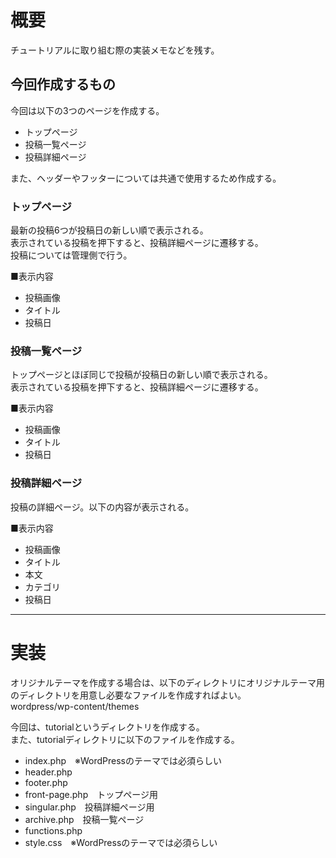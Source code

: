 # 概要
チュートリアルに取り組む際の実装メモなどを残す。  

## 今回作成するもの
今回は以下の3つのページを作成する。  
- トップページ
- 投稿一覧ページ
- 投稿詳細ページ

また、ヘッダーやフッターについては共通で使用するため作成する。  

### トップページ
最新の投稿6つが投稿日の新しい順で表示される。  
表示されている投稿を押下すると、投稿詳細ページに遷移する。  
投稿については管理側で行う。  

■表示内容
- 投稿画像
- タイトル
- 投稿日

### 投稿一覧ページ
トップページとほぼ同じで投稿が投稿日の新しい順で表示される。  
表示されている投稿を押下すると、投稿詳細ページに遷移する。  

■表示内容
- 投稿画像
- タイトル
- 投稿日

### 投稿詳細ページ
投稿の詳細ページ。以下の内容が表示される。　　

■表示内容
- 投稿画像
- タイトル
- 本文
- カテゴリ
- 投稿日


***
# 実装
オリジナルテーマを作成する場合は、以下のディレクトリにオリジナルテーマ用のディレクトリを用意し必要なファイルを作成すればよい。  
wordpress/wp-content/themes

今回は、tutorialというディレクトリを作成する。  
また、tutorialディレクトリに以下のファイルを作成する。

- index.php　※WordPressのテーマでは必須らしい
- header.php
- footer.php
- front-page.php　トップページ用
- singular.php　投稿詳細ページ用
- archive.php　投稿一覧ページ
- functions.php
- style.css　※WordPressのテーマでは必須らしい




